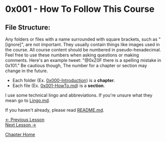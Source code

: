 # 0x001 - How To Follow This Course

## File Structure:

Any folders or files with a name surrounded with square brackets, such as "[ignore]", are not important. They usually contain things like images used in the course. All course content should be numbered in pseudo-hexadecimal. Feel free to use these numbers when asking questions or making comments. Here's an example tweet: "@0xZ0F there is a spelling mistake in 0x101." Be cautious though, The number for a chapter or section may change in the future.

* Each folder (Ex. [0x000-Introduction](0x000-Introduction)) is a **chapter**.
* Each file (Ex. [0x001-HowTo.md](0x001-HowTo.md)) is a **section**.

I use some technical lingo and abbreviations. If you're unsure what they mean go to [Lingo.md](../Lingo.md).

If you haven't already, please read [README.md](../README.md).

[<- Previous Lesson](0x000-Introduction.md)  
[Next Lesson ->](0x002-Setup.md)  

[Chapter Home](0x000-Introduction.md)  

